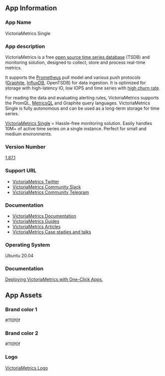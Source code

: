 ## App Information

### App Name
VictoriaMetrics Single

### App description

VictoriaMetrics is a free [open source time series database](https://en.wikipedia.org/wiki/Time_series_database) (TSDB) and monitoring solution, designed to collect, store and process real-time metrics.

It supports the [Prometheus](https://en.wikipedia.org/wiki/Prometheus_(software)) pull model and various push protocols ([Graphite](https://en.wikipedia.org/wiki/Graphite_(software)), [InfluxDB](https://en.wikipedia.org/wiki/InfluxDB), OpenTSDB) for data ingestion. It is optimized for storage with high-latency IO, low IOPS and time series with [high churn rate](https://docs.victoriametrics.com/FAQ.html#what-is-high-churn-rate). 

For reading the data and evaluating alerting rules, VictoriaMetrics supports the PromQL, [MetricsQL](https://docs.victoriametrics.com/MetricsQL.html) and Graphite query languages. VictoriaMetrics Single is fully autonomous and can be used as a long-term storage for time series.

[VictoriaMetrics Single](https://docs.victoriametrics.com/Single-server-VictoriaMetrics.html) = Hassle-free monitoring solution. Easily handles 10M+ of active time series on a single instance. Perfect for small and medium environments.

### Version Number
[1.87.1](https://github.com/VictoriaMetrics/VictoriaMetrics/releases/tag/v1.87.1)

### Support URL
* [VictoriaMetrics Twitter](https://twitter.com/MetricsVictoria)
* [VictoriaMetrics Community Slack](https://slack.victoriametrics.com)
* [VictoriaMetrics Community Telegram](https://t.me/VictoriaMetrics_en)

### Documentation
* [VictoriaMetrics Documentation](https://docs.victoriametrics.com)
* [VictoriaMetrics Guides](https://docs.victoriametrics.com/guides)
* [VictoriaMetrics Articles](https://docs.victoriametrics.com/Articles.html)
* [VictoriaMetrics Case stadies and talks](https://docs.victoriametrics.com/CaseStudies.html)

### Operating System
Ubuntu 20.04

### Documentation
[Deploying VictoriaMetrics with One-Click Apps.](deploying-one-click-apps.md)

## App Assets

### Brand color 1
#110f0f

### Brand color 2
#110f0f

### Logo
[VictoriaMetrics Logo](assets/VictoriaMetrics_logo.eps)